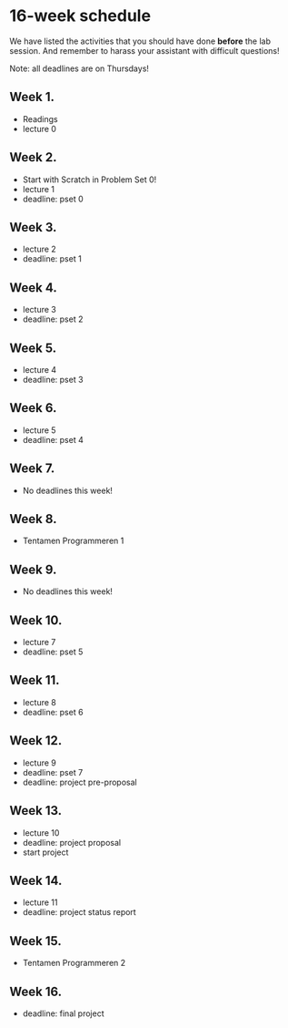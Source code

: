 # 16-week schedule

We have listed the activities that you should have done **before** the lab
session.  And remember to harass your assistant with difficult questions!

Note: all deadlines are on Thursdays!

<div class="row">
<div class="col-lg-6">

## Week 1.

* Readings
* lecture 0

## Week 2.

* Start with Scratch in Problem Set 0!
* lecture 1
* deadline: pset 0

## Week 3.

* lecture 2 
* deadline: pset 1 

## Week 4.

* lecture 3
* deadline: pset 2

## Week 5.

* lecture 4
* deadline: pset 3

## Week 6.

* lecture 5
* deadline: pset 4

## Week 7.

* No deadlines this week!

## Week 8.

* Tentamen Programmeren 1

</div>

<div class="col-lg-6">

## Week 9.

* No deadlines this week!

## Week 10.

* lecture 7 
* deadline: pset 5

## Week 11.

* lecture 8 
* deadline: pset 6

## Week 12.

* lecture 9 
* deadline: pset 7
* deadline: project pre-proposal

## Week 13.

* lecture 10 
* deadline: project proposal
* start project

## Week 14.

* lecture 11
* deadline: project status report

## Week 15.

* Tentamen Programmeren 2

## Week 16.

* deadline: final project

</div>
</div>
